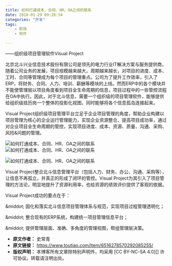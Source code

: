 ```yaml
---
title: 如何打通成本、合同、HR、OA之间的联系
date: 2018-01-29 09:28:54
categories: "开发"
tags:
	- 职场
	- 软件

---
```


——组织级项目管理软件Visual Project

北京北斗兴业信息技术股份有限公司是领先的电力行业IT解决方案与服务提供商，随着公司业务的发展，项目规模越来越大，周期越来越长，对项目的进度、成本、工时、合同等管理成为每个项目的管理重点。公司为了提升工作效率，引入了ERP，将财务、合同、人力、培训、薪酬等模块的上线。然而ERP中的各个模块并不能使管理层以项目角度看到项目全生命周期的信息，项目过程中的一些管控流程在OA中执行。因此，对于北斗信息，需要一个组织级的项目管理软件，能够提供给组织级挂历岗一个整体的投影化视图，同时能够将各个信息孤岛连接起来。

Visual Project组织级项目管理平台立足于企业项目管理的角度，帮助企业构建以项目管理为核心的企业运行管理能力，实现企业资源整合、提高项目成功率，通过对企业项目全生命周期的管控，实现项目进度、成本、资源、质量、沟通、采购、风险&问题的管理。

![如何打通成本、合同、HR、OA之间的联系][HR_OA]![如何打通成本、合同、HR、OA之间的联系][HR_OA 1]

![如何打通成本、合同、HR、OA之间的联系][HR_OA 2]

Visual Project整合北斗信息管理平台（包括人力、财务、办公、沟通、采购等），让信息不再孤立，并真正的形成了闭环的管控。Visual Project为其引入了项目管理的方法论，明显地提升了资源利用率，也给资源的绩效评价提供了客观的依据。

Visual Project成功的要点在于：

\&middot; 固化和落实北斗信息项目管理体系与规范，实现项目过程管理透明化；

\&middot; 整合现有的ERP系统，构建统一项目管理信息平台；

\&middot; 提供管理层面、准确、多角度的管理视图，帮组管理层决策。


[HR_OA]: /pro/os/crawler/IF7Z-UB6R-6NNZ.jpg
[HR_OA 1]: /pro/os/crawler/E36Z-EA2U-2QU3.jpg
[HR_OA 2]: /pro/os/crawler/E3YI-JQN6-3MUZ.jpg
 *  **原文作者：** 史常青
 *  **原文链接：** https://www.toutiao.com/item/6516278570292085255/
 *  **版权声明：** 本博客所有文章除特别声明外，均采用 [CC BY-NC-SA 4.0][] 许可协议。转载请注明出处。